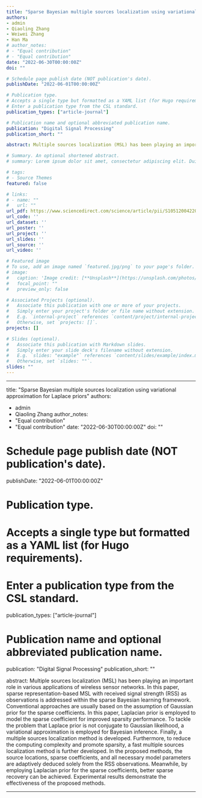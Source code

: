```yaml
---
title: "Sparse Bayesian multiple sources localization using variational approximation for Laplace priors"
authors:
- admin
- Qiaoling Zhang
- Weiwei Zhang
- Han Ma
# author_notes:
# - "Equal contribution"
# - "Equal contribution"
date: "2022-06-30T00:00:00Z"
doi: ""

# Schedule page publish date (NOT publication's date).
publishDate: "2022-06-01T00:00:00Z"

# Publication type.
# Accepts a single type but formatted as a YAML list (for Hugo requirements).
# Enter a publication type from the CSL standard.
publication_types: ["article-journal"]

# Publication name and optional abbreviated publication name.
publication: "Digital Signal Processing"
publication_short: ""

abstract: Multiple sources localization (MSL) has been playing an important role in various applications of wireless sensor networks. In this paper, sparse representation-based MSL with received signal strength (RSS) as observations is addressed within the sparse Bayesian learning framework. Conventional approaches are usually based on the assumption of Gaussian prior for the sparse coefficients. In this paper, Laplacian prior is employed to model the sparse coefficient for improved sparsity performance. To tackle the problem that Laplace prior is not conjugate to Gaussian likelihood, a variational approximation is employed for Bayesian inference. Finally, a multiple sources localization method is developed. Furthermore, to reduce the computing complexity and promote sparsity, a fast multiple sources localization method is further developed. In the proposed methods, the source locations, sparse coefficients, and all necessary model parameters are adaptively deduced solely from the RSS observations. Meanwhile, by employing Laplacian prior for the sparse coefficients, better sparse recovery can be achieved. Experimental results demonstrate the effectiveness of the proposed methods.

# Summary. An optional shortened abstract.
# summary: Lorem ipsum dolor sit amet, consectetur adipiscing elit. Duis posuere tellus ac convallis placerat. Proin tincidunt magna sed ex sollicitudin condimentum.

# tags:
# - Source Themes
featured: false

# links:
# - name: ""
#   url: ""
url_pdf: https://www.sciencedirect.com/science/article/pii/S105120042200077X
url_code: ''
url_dataset: ''
url_poster: ''
url_project: ''
url_slides: ''
url_source: ''
url_video: ''

# Featured image
# To use, add an image named `featured.jpg/png` to your page's folder. 
# image:
#   caption: 'Image credit: [**Unsplash**](https://unsplash.com/photos/jdD8gXaTZsc)'
#   focal_point: ""
#   preview_only: false

# Associated Projects (optional).
#   Associate this publication with one or more of your projects.
#   Simply enter your project's folder or file name without extension.
#   E.g. `internal-project` references `content/project/internal-project/index.md`.
#   Otherwise, set `projects: []`.
projects: []

# Slides (optional).
#   Associate this publication with Markdown slides.
#   Simply enter your slide deck's filename without extension.
#   E.g. `slides: "example"` references `content/slides/example/index.md`.
#   Otherwise, set `slides: ""`.
slides: ""
---
```

---
title: "Sparse Bayesian multiple sources localization using variational approximation for Laplace priors"
authors:
- admin
- Qiaoling Zhang
author_notes:
- "Equal contribution"
- "Equal contribution"
date: "2022-06-30T00:00:00Z"
doi: ""

# Schedule page publish date (NOT publication's date).
publishDate: "2022-06-01T00:00:00Z"

# Publication type.
# Accepts a single type but formatted as a YAML list (for Hugo requirements).
# Enter a publication type from the CSL standard.
publication_types: ["article-journal"]

# Publication name and optional abbreviated publication name.
publication: "Digital Signal Processing"
publication_short: ""

abstract: Multiple sources localization (MSL) has been playing an important role in various applications of wireless sensor networks. In this paper, sparse representation-based MSL with received signal strength (RSS) as observations is addressed within the sparse Bayesian learning framework. Conventional approaches are usually based on the assumption of Gaussian prior for the sparse coefficients. In this paper, Laplacian prior is employed to model the sparse coefficient for improved sparsity performance. To tackle the problem that Laplace prior is not conjugate to Gaussian likelihood, a variational approximation is employed for Bayesian inference. Finally, a multiple sources localization method is developed. Furthermore, to reduce the computing complexity and promote sparsity, a fast multiple sources localization method is further developed. In the proposed methods, the source locations, sparse coefficients, and all necessary model parameters are adaptively deduced solely from the RSS observations. Meanwhile, by employing Laplacian prior for the sparse coefficients, better sparse recovery can be achieved. Experimental results demonstrate the effectiveness of the proposed methods.

---
<!-- 
{{% callout note %}}
Click the *Cite* button above to demo the feature to enable visitors to import publication metadata into their reference management software.
{{% /callout %}}

{{% callout note %}}
Create your slides in Markdown - click the *Slides* button to check out the example.
{{% /callout %}} -->
<!-- 
Add the publication's **full text** or **supplementary notes** here. You can use rich formatting such as including [code, math, and images](https://docs.hugoblox.com/content/writing-markdown-latex/). -->
